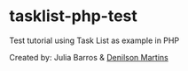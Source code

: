 # tasklist-php-test
Test tutorial using Task List as example in PHP

Created by: Julia Barros & [Denilson Martins](https://github.com/DenilsonSM1)
